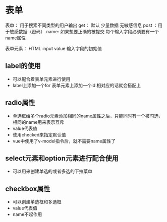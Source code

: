 # 表单

表单： 用于搜索不同类型的用户输出
    get： 默认 少量数据 无敏感信息
    post ：用于敏感数据（密码）
    name: 如果想要正确的被提交 每个输入字段必须要有一个name属性

表单元素：
    HTML input value 输入字段的初始值

## label的使用

* 可以配合着表单元素进行使用
* label上添加一个for  表单元素上添加一个id 相对应的话就会搭配上

## radio属性

* 单选框给多个radio元素添加相同的name属性之后，只能同时有一个被勾选，相同的name用来表示互斥
* value代表值
* 使用checked来指定默认值
* vue中使用了v-model指令后，就不需要name属性了

## select元素和option元素进行配合使用

* 可以用来创建单选的或者多选的下拉菜单

## checkbox属性

* 可以创建单选框和多选框
* value代表值
* name不起作用